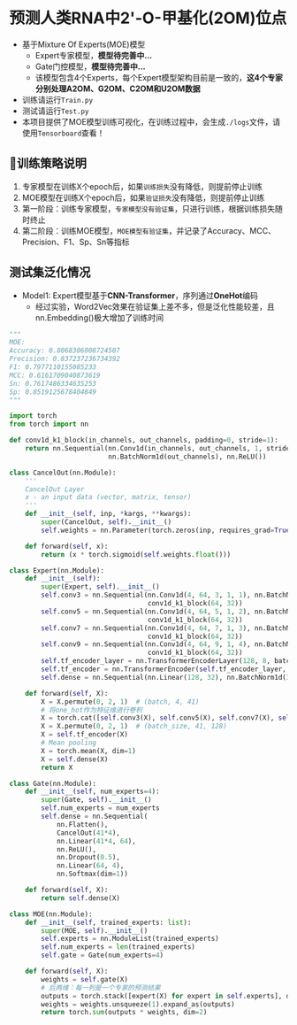 # 预测人类RNA中2'-O-甲基化(2OM)位点

- 基于Mixture Of Experts(MOE)模型
  - Expert专家模型，**模型待完善中...**
  - Gate门控模型，**模型待完善中...**
  - 该模型包含4个Experts，每个Expert模型架构目前是一致的，**这4个专家分别处理A2OM、G2OM、C2OM和U2OM数据**
- 训练请运行`Train.py`
- 测试请运行`Test.py`
- 本项目提供了MOE模型训练可视化，在训练过程中，会生成`./logs`文件，请使用`Tensorboard`查看！

## 🎨训练策略说明

1. 专家模型在训练X个epoch后，如果`训练损失`没有降低，则提前停止训练
2. MOE模型在训练X个epoch后，如果`验证损失`没有降低，则提前停止训练
3. 第一阶段：训练专家模型，`专家模型没有验证集`，只进行训练，根据训练损失随时终止
4. 第二阶段：训练MOE模型，`MOE模型有验证集`，并记录了Accuracy、MCC、Precision、F1、Sp、Sn等指标

## 测试集泛化情况

- Model1: Expert模型基于**CNN-Transformer**，序列通过**OneHot**编码
  - 经过实验，Word2Vec效果在验证集上差不多，但是泛化性能较差，且nn.Embedding()极大增加了训练时间


```python
"""
MOE:
Accuracy: 0.8068306008724507
Precision: 0.837237236734392
F1: 0.7977110155085233
MCC: 0.6161709040873619
Sn: 0.7617486334635253
Sp: 0.8519125678404849
"""

import torch
from torch import nn

def conv1d_k1_block(in_channels, out_channels, padding=0, stride=1):
    return nn.Sequential(nn.Conv1d(in_channels, out_channels, 1, stride, padding),
                         nn.BatchNorm1d(out_channels), nn.ReLU())

class CancelOut(nn.Module):
    '''
    CancelOut Layer
    x - an input data (vector, matrix, tensor)
    '''
    def __init__(self, inp, *kargs, **kwargs):
        super(CancelOut, self).__init__()
        self.weights = nn.Parameter(torch.zeros(inp, requires_grad=True) + 4)

    def forward(self, x):
        return (x * torch.sigmoid(self.weights.float()))

class Expert(nn.Module):
    def __init__(self):
        super(Expert, self).__init__()
        self.conv3 = nn.Sequential(nn.Conv1d(4, 64, 3, 1, 1), nn.BatchNorm1d(64), nn.ReLU(),
                                   conv1d_k1_block(64, 32))
        self.conv5 = nn.Sequential(nn.Conv1d(4, 64, 5, 1, 2), nn.BatchNorm1d(64), nn.ReLU(),
                                   conv1d_k1_block(64, 32))
        self.conv7 = nn.Sequential(nn.Conv1d(4, 64, 7, 1, 3), nn.BatchNorm1d(64), nn.ReLU(),
                                   conv1d_k1_block(64, 32))
        self.conv9 = nn.Sequential(nn.Conv1d(4, 64, 9, 1, 4), nn.BatchNorm1d(64), nn.ReLU(),
                                   conv1d_k1_block(64, 32))
        self.tf_encoder_layer = nn.TransformerEncoderLayer(128, 8, batch_first=True)
        self.tf_encoder = nn.TransformerEncoder(self.tf_encoder_layer, 3)
        self.dense = nn.Sequential(nn.Linear(128, 32), nn.BatchNorm1d(32), nn.ReLU(), nn.Linear(32, 2))

    def forward(self, X):
        X = X.permute(0, 2, 1)  # (batch, 4, 41)
        # 将one_hot作为特征维进行卷积
        X = torch.cat([self.conv3(X), self.conv5(X), self.conv7(X), self.conv9(X)], dim=1)  # (batch, 128, 41)
        X = X.permute(0, 2, 1)  # (batch_size, 41, 128)
        X = self.tf_encoder(X)
        # Mean pooling
        X = torch.mean(X, dim=1)
        X = self.dense(X)
        return X

class Gate(nn.Module):
    def __init__(self, num_experts=4):
        super(Gate, self).__init__()
        self.num_experts = num_experts
        self.dense = nn.Sequential(
            nn.Flatten(),
            CancelOut(41*4),
            nn.Linear(41*4, 64),
            nn.ReLU(),
            nn.Dropout(0.5),
            nn.Linear(64, 4),
            nn.Softmax(dim=1))

    def forward(self, X):
        return self.dense(X)

class MOE(nn.Module):
    def __init__(self, trained_experts: list):
        super(MOE, self).__init__()
        self.experts = nn.ModuleList(trained_experts)
        self.num_experts = len(trained_experts)
        self.gate = Gate(num_experts=4)

    def forward(self, X):
        weights = self.gate(X)
        # 后两维：每一列是一个专家的预测结果
        outputs = torch.stack([expert(X) for expert in self.experts], dim=2)
        weights = weights.unsqueeze(1).expand_as(outputs)
        return torch.sum(outputs * weights, dim=2)
```
